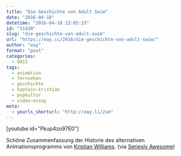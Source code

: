 ```yaml
---
title: "Die Geschichte von Adult Swim"
date: "2016-04-18"
datetime: "2016-04-18 22:05:25"
id: "31430"
slug: "die-geschichte-von-adult-swim"
url: "https://eay.cc/2016/die-geschichte-von-adult-swim/"
author: "eay"
format: "post"
categories:
  - 0815
tags:
  - animation
  - fernsehen
  - geschichte
  - kaptain-kristian
  - popkultur
  - video-essay
meta:
  - yourls_shorturl: "http://eay.li/2sm"
---
```


\[youtube id="Pkup4zo97E0"\]

Schöne Zusammenfassung der Historie des alternativen Animationsprogramms von [Kristian Williams](https://twitter.com/kaptainkristian). (via [Seriesly Awesome](https://www.serieslyawesome.tv/die-geschichte-von-adult-swim/))
